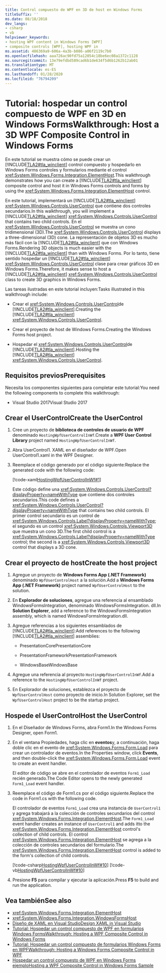 ```yaml
---
title: Control compuesto de WPF en 3D de host en Windows Forms
titleSuffix: ''
ms.date: 08/18/2018
dev_langs:
- csharp
- vb
helpviewer_keywords:
- hosting WPF content in Windows Forms [WPF]
- composite controls [WPF], hosting WPF in
ms.assetid: 486369a9-606a-4a3b-b086-a06f2119c7b0
ms.openlocfilehash: aaa726ac90fd75a12054c18be6ec08a1372c1128
ms.sourcegitcommit: 13e79efdbd589cad6b1de634f5d6b1262b12ab01
ms.translationtype: MT
ms.contentlocale: es-ES
ms.lasthandoff: 01/28/2020
ms.locfileid: "76794209"
---
```

# <a name="walkthrough-host-a-3d-wpf-composite-control-in-windows-forms"></a><span data-ttu-id="a5f79-102">Tutorial: hospedar un control compuesto de WPF en 3D en Windows Forms</span><span class="sxs-lookup"><span data-stu-id="a5f79-102">Walkthrough: Host a 3D WPF Composite Control in Windows Forms</span></span>

<span data-ttu-id="a5f79-103">En este tutorial se muestra cómo se puede crear un [!INCLUDE[TLA2#tla_winclient](../../../../includes/tla2sharptla-winclient-md.md)] control compuesto y hospedarlo en Windows Forms controles y formularios mediante el control <xref:System.Windows.Forms.Integration.ElementHost>.</span><span class="sxs-lookup"><span data-stu-id="a5f79-103">This walkthrough demonstrates how you can create a [!INCLUDE[TLA2#tla_winclient](../../../../includes/tla2sharptla-winclient-md.md)] composite control and host it in Windows Forms controls and forms by using the <xref:System.Windows.Forms.Integration.ElementHost> control.</span></span>

<span data-ttu-id="a5f79-104">En este tutorial, implementará un [!INCLUDE[TLA2#tla_winclient](../../../../includes/tla2sharptla-winclient-md.md)] <xref:System.Windows.Controls.UserControl> que contiene dos controles secundarios.</span><span class="sxs-lookup"><span data-stu-id="a5f79-104">In this walkthrough, you will implement a [!INCLUDE[TLA2#tla_winclient](../../../../includes/tla2sharptla-winclient-md.md)] <xref:System.Windows.Controls.UserControl> that contains two child controls.</span></span> <span data-ttu-id="a5f79-105">En el <xref:System.Windows.Controls.UserControl> se muestra un cono tridimensional (3D).</span><span class="sxs-lookup"><span data-stu-id="a5f79-105">The <xref:System.Windows.Controls.UserControl> displays a three-dimensional (3D) cone.</span></span> <span data-ttu-id="a5f79-106">La representación de objetos 3D es mucho más fácil con la [!INCLUDE[TLA2#tla_winclient](../../../../includes/tla2sharptla-winclient-md.md)] que con Windows Forms.</span><span class="sxs-lookup"><span data-stu-id="a5f79-106">Rendering 3D objects is much easier with the [!INCLUDE[TLA2#tla_winclient](../../../../includes/tla2sharptla-winclient-md.md)] than with Windows Forms.</span></span> <span data-ttu-id="a5f79-107">Por lo tanto, tiene sentido hospedar un [!INCLUDE[TLA2#tla_winclient](../../../../includes/tla2sharptla-winclient-md.md)] <xref:System.Windows.Controls.UserControl> clase para crear gráficos 3D en Windows Forms.</span><span class="sxs-lookup"><span data-stu-id="a5f79-107">Therefore, it makes sense to host a [!INCLUDE[TLA2#tla_winclient](../../../../includes/tla2sharptla-winclient-md.md)] <xref:System.Windows.Controls.UserControl> class to create 3D graphics in Windows Forms.</span></span>

<span data-ttu-id="a5f79-108">Las tareas ilustradas en este tutorial incluyen:</span><span class="sxs-lookup"><span data-stu-id="a5f79-108">Tasks illustrated in this walkthrough include:</span></span>

- <span data-ttu-id="a5f79-109">Crear el <xref:System.Windows.Controls.UserControl>de [!INCLUDE[TLA2#tla_winclient](../../../../includes/tla2sharptla-winclient-md.md)].</span><span class="sxs-lookup"><span data-stu-id="a5f79-109">Creating the [!INCLUDE[TLA2#tla_winclient](../../../../includes/tla2sharptla-winclient-md.md)] <xref:System.Windows.Controls.UserControl>.</span></span>

- <span data-ttu-id="a5f79-110">Crear el proyecto de host de Windows Forms.</span><span class="sxs-lookup"><span data-stu-id="a5f79-110">Creating the Windows Forms host project.</span></span>

- <span data-ttu-id="a5f79-111">Hospedar el <xref:System.Windows.Controls.UserControl>de [!INCLUDE[TLA2#tla_winclient](../../../../includes/tla2sharptla-winclient-md.md)].</span><span class="sxs-lookup"><span data-stu-id="a5f79-111">Hosting the [!INCLUDE[TLA2#tla_winclient](../../../../includes/tla2sharptla-winclient-md.md)] <xref:System.Windows.Controls.UserControl>.</span></span>

## <a name="prerequisites"></a><span data-ttu-id="a5f79-112">Requisitos previos</span><span class="sxs-lookup"><span data-stu-id="a5f79-112">Prerequisites</span></span>

<span data-ttu-id="a5f79-113">Necesita los componentes siguientes para completar este tutorial:</span><span class="sxs-lookup"><span data-stu-id="a5f79-113">You need the following components to complete this walkthrough:</span></span>

- <span data-ttu-id="a5f79-114">Visual Studio 2017</span><span class="sxs-lookup"><span data-stu-id="a5f79-114">Visual Studio 2017</span></span>

<a name="To_Create_the_UserControl"></a>
## <a name="create-the-usercontrol"></a><span data-ttu-id="a5f79-115">Crear el UserControl</span><span class="sxs-lookup"><span data-stu-id="a5f79-115">Create the UserControl</span></span>

1. <span data-ttu-id="a5f79-116">Cree un proyecto de **biblioteca de controles de usuario de WPF** denominado `HostingWpfUserControlInWf`.</span><span class="sxs-lookup"><span data-stu-id="a5f79-116">Create a **WPF User Control Library** project named `HostingWpfUserControlInWf`.</span></span>

2. <span data-ttu-id="a5f79-117">Abra UserControl1. XAML en el diseñador de WPF.</span><span class="sxs-lookup"><span data-stu-id="a5f79-117">Open UserControl1.xaml in the WPF Designer.</span></span>

3. <span data-ttu-id="a5f79-118">Reemplace el código generado por el código siguiente:</span><span class="sxs-lookup"><span data-stu-id="a5f79-118">Replace the generated code with the following code:</span></span>

     [!code-xaml[HostingWpfUserControlInWf#1](~/samples/snippets/csharp/VS_Snippets_Wpf/HostingWpfUserControlInWf/CSharp/HostingWpfUserControlInWf/ConeControl.xaml#1)]

     <span data-ttu-id="a5f79-119">Este código define una <xref:System.Windows.Controls.UserControl?displayProperty=nameWithType> que contiene dos controles secundarios.</span><span class="sxs-lookup"><span data-stu-id="a5f79-119">This code defines a <xref:System.Windows.Controls.UserControl?displayProperty=nameWithType> that contains two child controls.</span></span> <span data-ttu-id="a5f79-120">El primer control secundario es un control de <xref:System.Windows.Controls.Label?displayProperty=nameWithType>; el segundo es un control <xref:System.Windows.Controls.Viewport3D> que muestra un cono 3D.</span><span class="sxs-lookup"><span data-stu-id="a5f79-120">The first child control is a <xref:System.Windows.Controls.Label?displayProperty=nameWithType> control; the second is a <xref:System.Windows.Controls.Viewport3D> control that displays a 3D cone.</span></span>

<a name="To_Create_the_Windows_Forms_Host_Project"></a>
## <a name="create-the-host-project"></a><span data-ttu-id="a5f79-121">Crear el proyecto de host</span><span class="sxs-lookup"><span data-stu-id="a5f79-121">Create the host project</span></span>

1. <span data-ttu-id="a5f79-122">Agregue un proyecto de **Windows Forms App (.NET Framework)** denominado `WpfUserControlHost` a la solución.</span><span class="sxs-lookup"><span data-stu-id="a5f79-122">Add a **Windows Forms App (.NET Framework)** project named `WpfUserControlHost` to the solution.</span></span>

2. <span data-ttu-id="a5f79-123">En **Explorador de soluciones**, agregue una referencia al ensamblado WindowsFormsIntegration, denominado WindowsFormsIntegration. dll.</span><span class="sxs-lookup"><span data-stu-id="a5f79-123">In **Solution Explorer**, add a reference to the WindowsFormsIntegration assembly, which is named WindowsFormsIntegration.dll.</span></span>

3. <span data-ttu-id="a5f79-124">Agregue referencias a los siguientes ensamblados de [!INCLUDE[TLA2#tla_winclient](../../../../includes/tla2sharptla-winclient-md.md)]:</span><span class="sxs-lookup"><span data-stu-id="a5f79-124">Add references to the following [!INCLUDE[TLA2#tla_winclient](../../../../includes/tla2sharptla-winclient-md.md)] assemblies:</span></span>

    - <span data-ttu-id="a5f79-125">PresentationCore</span><span class="sxs-lookup"><span data-stu-id="a5f79-125">PresentationCore</span></span>

    - <span data-ttu-id="a5f79-126">PresentationFramework</span><span class="sxs-lookup"><span data-stu-id="a5f79-126">PresentationFramework</span></span>

    - <span data-ttu-id="a5f79-127">WindowsBase</span><span class="sxs-lookup"><span data-stu-id="a5f79-127">WindowsBase</span></span>

4. <span data-ttu-id="a5f79-128">Agregue una referencia al proyecto `HostingWpfUserControlInWf`.</span><span class="sxs-lookup"><span data-stu-id="a5f79-128">Add a reference to the `HostingWpfUserControlInWf` project.</span></span>

5. <span data-ttu-id="a5f79-129">En Explorador de soluciones, establezca el proyecto de `WpfUserControlHost` como proyecto de inicio.</span><span class="sxs-lookup"><span data-stu-id="a5f79-129">In Solution Explorer, set the `WpfUserControlHost` project to be the startup project.</span></span>

<a name="To_Host_the_Windows_Presentation_Foundation"></a>
## <a name="host-the-usercontrol"></a><span data-ttu-id="a5f79-130">Hospede el UserControl</span><span class="sxs-lookup"><span data-stu-id="a5f79-130">Host the UserControl</span></span>

1. <span data-ttu-id="a5f79-131">En el Diseñador de Windows Forms, abra Form1.</span><span class="sxs-lookup"><span data-stu-id="a5f79-131">In the Windows Forms Designer, open Form1.</span></span>

2. <span data-ttu-id="a5f79-132">En el ventana Propiedades, haga clic en **eventos**y, a continuación, haga doble clic en el evento de <xref:System.Windows.Forms.Form.Load> para crear un controlador de eventos.</span><span class="sxs-lookup"><span data-stu-id="a5f79-132">In the Properties window, click **Events**, and then double-click the <xref:System.Windows.Forms.Form.Load> event to create an event handler.</span></span>

     <span data-ttu-id="a5f79-133">El editor de código se abre en el controlador de eventos `Form1_Load` recién generado.</span><span class="sxs-lookup"><span data-stu-id="a5f79-133">The Code Editor opens to the newly generated `Form1_Load` event handler.</span></span>

3. <span data-ttu-id="a5f79-134">Reemplace el código de Form1.cs por el código siguiente.</span><span class="sxs-lookup"><span data-stu-id="a5f79-134">Replace the code in Form1.cs with the following code.</span></span>

     <span data-ttu-id="a5f79-135">El controlador de eventos `Form1_Load` crea una instancia de `UserControl1` y agrega trabajará a la colección de controles secundarios del control <xref:System.Windows.Forms.Integration.ElementHost>.</span><span class="sxs-lookup"><span data-stu-id="a5f79-135">The `Form1_Load` event handler creates an instance of `UserControl1` and adds itto the <xref:System.Windows.Forms.Integration.ElementHost> control's collection of child controls.</span></span> <span data-ttu-id="a5f79-136">El control <xref:System.Windows.Forms.Integration.ElementHost> se agrega a la colección de controles secundarios del formulario.</span><span class="sxs-lookup"><span data-stu-id="a5f79-136">The <xref:System.Windows.Forms.Integration.ElementHost> control is added to the form's collection of child controls.</span></span>

     [!code-csharp[HostingWpfUserControlInWf#10](~/samples/snippets/csharp/VS_Snippets_Wpf/HostingWpfUserControlInWf/CSharp/WpfUserControlHost/Form1.cs#10)]
     [!code-vb[HostingWpfUserControlInWf#10](~/samples/snippets/visualbasic/VS_Snippets_Wpf/HostingWpfUserControlInWf/VisualBasic/WpfUserControlHost/Form1.vb#10)]

4. <span data-ttu-id="a5f79-137">Presione **F5** para compilar y ejecutar la aplicación.</span><span class="sxs-lookup"><span data-stu-id="a5f79-137">Press **F5** to build and run the application.</span></span>

## <a name="see-also"></a><span data-ttu-id="a5f79-138">Vea también</span><span class="sxs-lookup"><span data-stu-id="a5f79-138">See also</span></span>

- <xref:System.Windows.Forms.Integration.ElementHost>
- <xref:System.Windows.Forms.Integration.WindowsFormsHost>
- [<span data-ttu-id="a5f79-139">Diseño de XAML en Visual Studio</span><span class="sxs-lookup"><span data-stu-id="a5f79-139">Design XAML in Visual Studio</span></span>](/visualstudio/xaml-tools/designing-xaml-in-visual-studio)
- [<span data-ttu-id="a5f79-140">Tutorial: Hospedar un control compuesto de WPF en formularios Windows Forms</span><span class="sxs-lookup"><span data-stu-id="a5f79-140">Walkthrough: Hosting a WPF Composite Control in Windows Forms</span></span>](walkthrough-hosting-a-wpf-composite-control-in-windows-forms.md)
- [<span data-ttu-id="a5f79-141">Tutorial: Hospedar un control compuesto de formularios Windows Forms en WPF</span><span class="sxs-lookup"><span data-stu-id="a5f79-141">Walkthrough: Hosting a Windows Forms Composite Control in WPF</span></span>](walkthrough-hosting-a-windows-forms-composite-control-in-wpf.md)
- [<span data-ttu-id="a5f79-142">Hospedar un control compuesto de WPF en Windows Forms ejemplo</span><span class="sxs-lookup"><span data-stu-id="a5f79-142">Hosting a WPF Composite Control in Windows Forms Sample</span></span>](https://go.microsoft.com/fwlink/?LinkID=160001)
